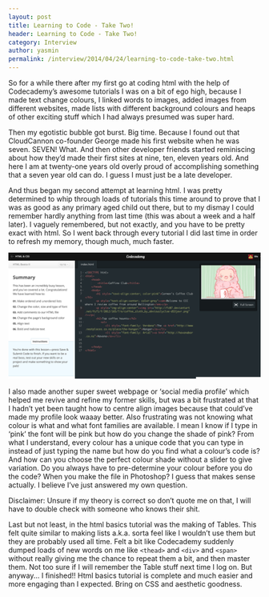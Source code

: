 ```yaml
---
layout: post
title: Learning to Code - Take Two!
header: Learning to Code - Take Two!
category: Interview
author: yasmin
permalink: /interview/2014/04/24/learning-to-code-take-two.html 
---
```


So for a while there after my first go at coding html with the help of Codecademy’s awesome tutorials I was on a bit of ego high, because I made text change colours, I linked words to images, added images from different websites, made lists with different background colours and heaps of other exciting stuff which I had always presumed was super hard. 

Then my egotistic bubble got burst. Big time. Because I found out that CloudCannon co-founder George made his first website when he was seven. SEVEN! What. And then other developer friends started reminiscing about how they’d made their first sites at nine, ten, eleven years old. And here I am at twenty-one years old overly proud of accomplishing something that a seven year old can do. I guess I must just be a late developer.

And thus began my second attempt at learning html. I was pretty determined to whip through loads of tutorials this time around to prove that I was as good as any primary aged child out there, but to my dismay I could remember hardly anything from last time (this was about a week and a half later). I vaguely remembered, but not exactly, and you have to be pretty exact with html. So I went back through every tutorial I did last time in order to refresh my memory, though much, much faster. 

![Summary](/img/blog/yasmin-post-2/summary.png)

I also made another super sweet webpage or ‘social media profile’ which helped me revive and refine my former skills, but was a bit frustrated at that I hadn’t yet been taught how to centre align images because that could’ve made my profile look waaay better. Also frustrating was not knowing what colour is what and what font families are available. I mean I know if I type in ‘pink’ the font will be pink but how do you change the shade of pink? From what I understand, every colour has a unique code that you can type in instead of just typing the name but how do you find what a colour’s code is? And how can you choose the perfect colour shade without a slider to give variation. Do you always have to pre-determine your colour before you do the code? When you make the file in Photoshop? I guess that makes sense actually. I believe I’ve just answered my own question. 

Disclaimer: Unsure if my theory is correct so don’t quote me on that, I will have to double check with someone who knows their shit.
 
Last but not least, in the html basics tutorial was the making of Tables. This felt quite similar to making lists a.k.a. sorta feel like I wouldn’t use them but they are probably used all time. Felt a bit like Codecademy suddenly dumped loads of new words on me like <code>&lt;thead&gt;</code> and <code>&lt;div&gt;</code> and <code>&lt;span&gt;</code> without really giving me the chance to repeat them a bit, and then master them. Not too sure if I will remember the Table stuff next time I log on. But anyway... I finished!! Html basics tutorial is complete and much easier and more engaging than I expected. Bring on CSS and aesthetic goodness.